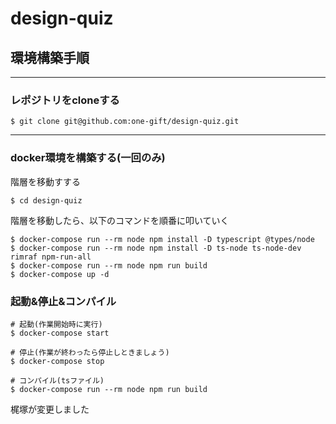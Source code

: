 # design-quiz
## 環境構築手順
---
### レポジトリをcloneする
`$ git clone git@github.com:one-gift/design-quiz.git`

----
### docker環境を構築する(一回のみ)
階層を移動すする

`$ cd design-quiz`

階層を移動したら、以下のコマンドを順番に叩いていく

```
$ docker-compose run --rm node npm install -D typescript @types/node
$ docker-compose run --rm node npm install -D ts-node ts-node-dev rimraf npm-run-all
$ docker-compose run --rm node npm run build
$ docker-compose up -d
```

### 起動&停止&コンパイル

```
# 起動(作業開始時に実行)
$ docker-compose start

# 停止(作業が終わったら停止しときましょう)
$ docker-compose stop

# コンパイル(tsファイル)
$ docker-compose run --rm node npm run build
```

梶塚が変更しました
